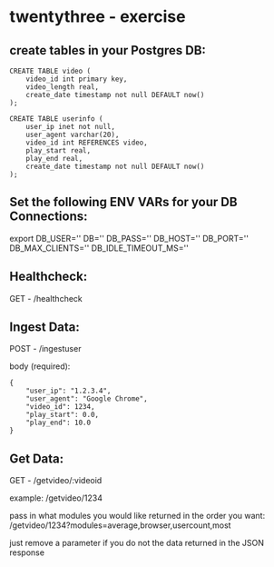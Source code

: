 # twentythree - exercise

## create tables in your Postgres DB:
```
CREATE TABLE video (
    video_id int primary key,
    video_length real,
    create_date timestamp not null DEFAULT now()
);
```

```
CREATE TABLE userinfo (
    user_ip inet not null,
    user_agent varchar(20),
    video_id int REFERENCES video,
    play_start real,
    play_end real,
    create_date timestamp not null DEFAULT now()
);
```

## Set the following ENV VARs for your DB Connections:
export DB_USER=''  DB='' DB_PASS='' DB_HOST='' DB_PORT='' DB_MAX_CLIENTS='' DB_IDLE_TIMEOUT_MS=''

## Healthcheck:
GET - /healthcheck

## Ingest Data:
POST - /ingestuser

body (required):
```
{
	"user_ip": "1.2.3.4",
	"user_agent": "Google Chrome",
	"video_id": 1234,
	"play_start": 0.0,
	"play_end": 10.0
}
```

## Get Data:
GET - /getvideo/:videoid

example: /getvideo/1234

pass in what modules you would like returned in the order you want: 
/getvideo/1234?modules=average,browser,usercount,most

just remove a parameter if you do not the data returned in the JSON response






